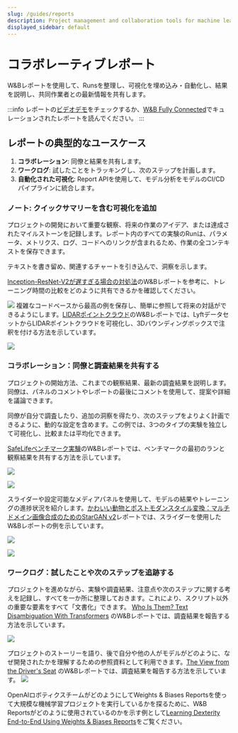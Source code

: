 ```yaml
---
slug: /guides/reports
description: Project management and collaboration tools for machine learning projects
displayed_sidebar: default
---
```


# コラボレーティブレポート

W&Bレポートを使用して、Runsを整理し、可視化を埋め込み・自動化し、結果を説明し、共同作業者との最新情報を共有します。


:::info
レポートの[ビデオデモ](https://www.youtube.com/watch?v=2xeJIv\_K\_eI)をチェックするか、[W&B Fully Connected](http://wandb.me/fc)でキュレーションされたレポートを読んでください。
:::

<!-- {% embed url="https://www.youtube.com/watch?v=2xeJIv_K_eI" %} -->

## レポートの典型的なユースケース

1. **コラボレーション**: 同僚と結果を共有します。
2. **ワークログ**: 試したことをトラッキングし、次のステップを計画します。
3. **自動化された可視化**: Report APIを使用して、モデル分析をモデルのCI/CDパイプラインに統合します。

### ノート: クイックサマリーを含む可視化を追加

プロジェクトの開発において重要な観察、将来の作業のアイデア、または達成されたマイルストーンを記録します。レポート内のすべての実験のRunは、パラメータ、メトリクス、ログ、コードへのリンクが含まれるため、作業の全コンテキストを保存できます。

テキストを書き留め、関連するチャートを引き込んで、洞察を示します。

[Inception-ResNet-V2が遅すぎる場合の対処法](https://wandb.ai/stacey/estuary/reports/When-Inception-ResNet-V2-is-too-slow--Vmlldzo3MDcxMA)のW&Bレポートを参考に、トレーニング時間の比較をどのように共有できるかを確認してください。

![](/images/reports/notes_add_quick_summary.png)
複雑なコードベースから最高の例を保存し、簡単に参照して将来の対話ができるようにします。[LIDARポイントクラウド](https://wandb.ai/stacey/lyft/reports/LIDAR-Point-Clouds-of-Driving-Scenes--Vmlldzo2MzA5Mg)のW&Bレポートでは、LyftデータセットからLIDARポイントクラウドを可視化し、3Dバウンディングボックスで注釈を付ける方法を示しています。

![](/images/reports/notes_add_quick_summary_save_best_examples.png)

### コラボレーション：同僚と調査結果を共有する

プロジェクトの開始方法、これまでの観察結果、最新の調査結果を説明します。同僚は、パネルのコメントやレポートの最後にコメントを使用して、提案や詳細を議論できます。

同僚が自分で調査したり、追加の洞察を得たり、次のステップをよりよく計画できるように、動的な設定を含めます。この例では、3つのタイプの実験を独立して可視化し、比較または平均化できます。

[SafeLifeベンチマーク実験](https://wandb.ai/stacey/saferlife/reports/SafeLife-Benchmark-Experiments--Vmlldzo0NjE4MzM)のW&Bレポートでは、ベンチマークの最初のランと観察結果を共有する方法を示しています。

![](/images/reports/intro_collaborate1.png)

![](/images/reports/intro_collaborate2.png)

スライダーや設定可能なメディアパネルを使用して、モデルの結果やトレーニングの進捗状況を紹介します。[かわいい動物とポストモダンスタイル変換：マルチドメイン画像合成のためのStarGAN v2](https://wandb.ai/stacey/stargan/reports/Cute-Animals-and-Post-Modern-Style-Transfer-StarGAN-v2-for-Multi-Domain-Image-Synthesis---VmlldzoxNzcwODQ)レポートでは、スライダーを使用したW&Bレポートの例を示しています。

![](/images/reports/intro_collaborate3.png)

![](/images/reports/intro_collaborate4.png)

### ワークログ：試したことや次のステップを追跡する

プロジェクトを進めながら、実験や調査結果、注意点や次のステップに関する考えを記録し、すべてを一か所に整理しておきます。これにより、スクリプト以外の重要な要素をすべて「文書化」できます。 [Who Is Them? Text Disambiguation With Transformers](https://wandb.ai/stacey/winograd/reports/Who-is-Them-Text-Disambiguation-with-Transformers--VmlldzoxMDU1NTc) のW&Bレポートでは、調査結果を報告する方法を示しています。

![](/images/reports/intro_work_log_1.png)

プロジェクトのストーリーを語り、後で自分や他の人がモデルがどのように、なぜ開発されたかを理解するための参照資料として利用できます。[The View from the Driver's Seat](https://wandb.ai/stacey/deep-drive/reports/The-View-from-the-Driver-s-Seat--Vmlldzo1MTg5NQ) のW&Bレポートでは、調査結果を報告する方法を示しています。
![](/images/reports/intro_work_log_2.png)

OpenAIロボティクスチームがどのようにしてWeights & Biases Reportsを使って大規模な機械学習プロジェクトを実行しているかを探るために、W&B Reportsがどのように使用されているのかを示す例として[Learning Dexterity End-to-End Using Weights & Biases Reports](https://bit.ly/wandb-learning-dexterity)をご覧ください。

